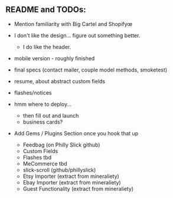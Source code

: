 ## README and TODOs:
- Mention familiarity with Big Cartel and Shopifyœ
- I don't like the design... figure out something better.
  - I do like the header. 
- mobile version - roughly finished
- final specs (contact mailer, couple model methods, smoketest)
- resume, about abstract custom fields
- flashes/notices

- hmm where to deploy...
  - then fill out and launch
  - business cards?

- Add Gems / Plugins Section once you hook that up
  - Feedbag (on Philly Slick github)
  - Custom Fields
  - Flashes tbd
  - MeCommerce tbd
  - slick-scroll (github/phillyslick)
  - Etsy Importer (extract from mineraliety)
  - Ebay Importer (extract from mineraliety)
  - Guest Functionality (extract from mineraliety)

  